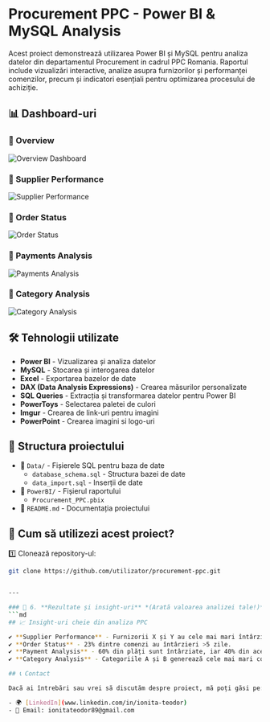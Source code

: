 # Procurement PPC - Power BI & MySQL Analysis

Acest proiect demonstrează utilizarea Power BI și MySQL pentru analiza datelor din departamentul Procurement in cadrul PPC Romania. Raportul include vizualizări interactive, analize asupra furnizorilor și performanței comenzilor, precum și indicatori esențiali pentru optimizarea procesului de achiziție.

## 📊 Dashboard-uri

### 🔹 Overview
![Overview Dashboard](https://imgur.com/a/2XZ9H1Y)

### 🔹 Supplier Performance
![Supplier Performance](https://imgur.com/a/W8csKKk)

### 🔹 Order Status
![Order Status](https://imgur.com/a/FHXbrFg)

### 🔹 Payments Analysis
![Payments Analysis](https://imgur.com/a/PTwVlTi)

### 🔹 Category Analysis
![Category Analysis](https://imgur.com/a/XS7LyRX)

## 🛠 Tehnologii utilizate

- **Power BI** - Vizualizarea și analiza datelor
- **MySQL** - Stocarea și interogarea datelor
- **Excel** - Exportarea bazelor de date
- **DAX (Data Analysis Expressions)** - Crearea măsurilor personalizate
- **SQL Queries** - Extracția și transformarea datelor pentru Power BI
- **PowerToys** - Selectarea paletei de culori
- **Imgur** - Crearea de link-uri pentru imagini
- **PowerPoint** - Crearea imagini si logo-uri

## 📂 Structura proiectului

- 📁 `Data/` - Fișierele SQL pentru baza de date
  - `database_schema.sql` - Structura bazei de date
  - `data_import.sql` - Inserții de date
- 📁 `PowerBI/` - Fișierul raportului
  - `Procurement_PPC.pbix`
- 📝 `README.md` - Documentația proiectului

## 🚀 Cum să utilizezi acest proiect?

1️⃣ Clonează repository-ul:
   ```sh
   git clone https://github.com/utilizator/procurement-ppc.git


---

### 📌 6. **Rezultate și insight-uri** *(Arată valoarea analizei tale!)*  
```md
## 📈 Insight-uri cheie din analiza PPC

✔ **Supplier Performance** - Furnizorii X și Y au cele mai mari întârzieri în livrări.  
✔ **Order Status** - 23% dintre comenzi au întârzieri >5 zile.  
✔ **Payment Analysis** - 60% din plăți sunt întârziate, iar 40% din acestea sunt datorate furnizorului Z.  
✔ **Category Analysis** - Categoriile A și B generează cele mai mari costuri, dar au un ROI ridicat.

## 📞 Contact

Dacă ai întrebări sau vrei să discutăm despre proiect, mă poți găsi pe:

- 🌍 [LinkedIn](www.linkedin.com/in/ionita-teodor)
- 📧 Email: ionitateodor89@gmail.com
